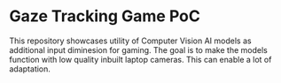 # Gaze Tracking Game PoC
This repository showcases utility of Computer Vision AI models as additional input diminesion for gaming. 
The goal is to make the models function with low quality inbuilt laptop cameras. 
This can enable a lot of adaptation.
